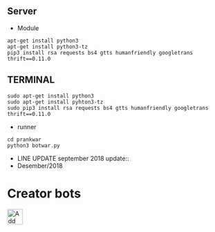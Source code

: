 
## Server
- Module
```
apt-get install python3
apt-get install python3-tz
pip3 install rsa requests bs4 gtts humanfriendly googletrans thrift==0.11.0
```
## TERMINAL 
```
sudo apt-get install python3
sudo apt-get install pyhton3-tz
sudo pip3 install rsa requests bs4 gtts humanfriendly googletrans thrift==0.11.0
```
- runner
```
cd prankwar
python3 botwar.py
```

- LINE UPDATE
september 2018
update::
- Desember/2018
# Creator bots
<a href="https://line.me/R/ti/p/~tkr.69"><img height="36" border="0" alt="Add Friend" src="https://scdn.line-apps.com/n/line_add_friends/btn/en.png"></a>
